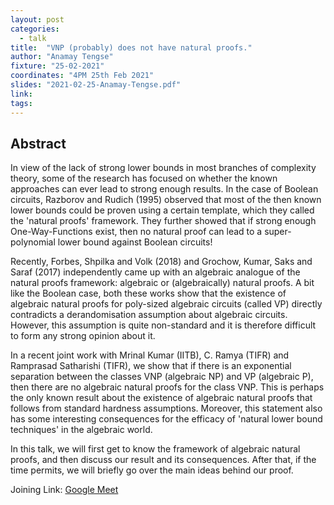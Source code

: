 ```yaml
---
layout: post
categories:
  - talk
title:  "VNP (probably) does not have natural proofs."
author: "Anamay Tengse"
fixture: "25-02-2021"
coordinates: "4PM 25th Feb 2021"
slides: "2021-02-25-Anamay-Tengse.pdf"
link: 
tags: 
---
```

## Abstract

In view of the lack of strong lower bounds in most branches of complexity theory, some of the research has focused on whether the known approaches can ever lead to strong enough results. In the case of Boolean circuits, Razborov and Rudich (1995) observed that most of the then known lower bounds could be proven using a certain template, which they called the 'natural proofs' framework. They further showed that if strong enough One-Way-Functions exist, then no natural proof can lead to a super-polynomial lower bound against Boolean circuits!

Recently, Forbes, Shpilka and Volk (2018) and Grochow, Kumar, Saks and Saraf (2017) independently came up with an algebraic analogue of the natural proofs framework: algebraic or (algebraically) natural proofs. A bit like the Boolean case, both these works show that the existence of algebraic natural proofs for poly-sized algebraic circuits (called VP) directly contradicts a derandomisation assumption about algebraic circuits. However, this assumption is quite non-standard and it is therefore difficult to form any strong opinion about it.

In a recent joint work with Mrinal Kumar (IITB), C. Ramya (TIFR) and Ramprasad Satharishi (TIFR), we show that if there is an exponential separation between the classes VNP (algebraic NP) and VP (algebraic P), then there are no algebraic natural proofs for the class VNP. This is perhaps the only known result about the existence of algebraic natural proofs that follows from standard hardness assumptions. Moreover, this statement also has some interesting consequences for the efficacy of 'natural lower bound techniques' in the algebraic world.

In this talk, we will first get to know the framework of algebraic natural proofs, and then discuss our result and its consequences. After that, if the time permits, we will briefly go over the main ideas behind our proof.

Joining Link: [Google Meet](https://meet.google.com/fvc-ojno-grf)